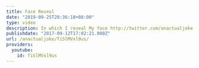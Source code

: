 ```yaml
---
title: Face Reveal
date: "2019-09-25T20:36:18+08:00"
type: video
description: In which I reveal My face http://twitter.com/anactualjoke http://patreon.com/anactualjoke
publishdate: "2017-09-12T17:02:21.000Z"
url: /anactualjoke/TiSlMVxl9us/
providers:
  youtube:
    id: TiSlMVxl9us
---
```

